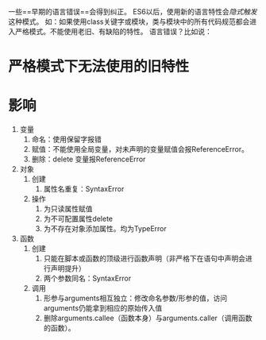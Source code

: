 一些==早期的语言错误==会得到纠正。
ES6以后，使用新的语言特性会*隐式触发*这种模式。
	如：如果使用class关键字或模块，类与模块中的所有代码规范都会进入严格模式。不能使用老旧、有缺陷的特性。
		语言错误？比如说：

# 严格模式下无法使用的旧特性
# 影响
1. 变量
	1. 命名：使用保留字报错
	2. 赋值：不能使用全局变量，对未声明的变量赋值会报ReferenceError。
	3. 删除：delete 变量报ReferenceError 
2. 对象
	1. 创建
		1. 属性名重复：SyntaxError
	2. 操作
		1. 为只读属性赋值
		2. 为不可配置属性delete 
		3. 为不存在对象添加属性。均为TypeError
3. 函数
	1. 创建
		1. 只能在脚本或函数的顶级进行函数声明（非严格下在语句中声明会进行声明提升）
		2. 两个参数同名：SyntaxError 
	2. 调用
		1. 形参与arguments相互独立：修改命名参数/形参的值，访问arguments仍能拿到相应的原始传入值
		2. 删除arguments.callee（函数本身）与arguments.caller（调用函数的函数）。





